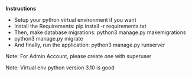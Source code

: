 **Instructions**
- Setup your python virtual environment if you want
- Install the Requirements: pip install -r requirements.txt
- Then, make database migrations: python3 manage.py makemigrations
- python3 manage.py migrate
- And finally, run the application: python3 manage.py runserver

Note:
For Admin Account, please create one with superuser

Note: Virtual env
python version 3.10 is good
